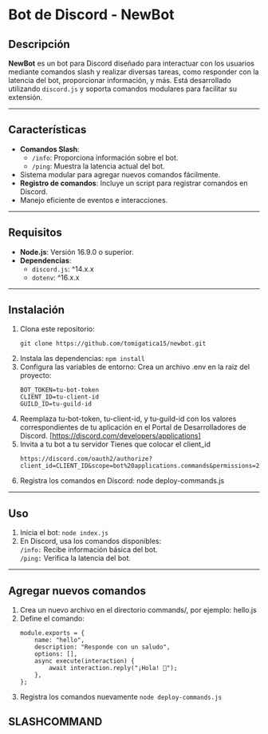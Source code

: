 # Bot de Discord - NewBot

## Descripción
**NewBot** es un bot para Discord diseñado para interactuar con los usuarios mediante comandos slash y realizar diversas tareas, como responder con la latencia del bot, proporcionar información, y más. Está desarrollado utilizando `discord.js` y soporta comandos modulares para facilitar su extensión.

---

## Características
- **Comandos Slash**:
  - `/info`: Proporciona información sobre el bot.
  - `/ping`: Muestra la latencia actual del bot.
- Sistema modular para agregar nuevos comandos fácilmente.
- **Registro de comandos**: Incluye un script para registrar comandos en Discord.
- Manejo eficiente de eventos e interacciones.

---

## Requisitos
- **Node.js**: Versión 16.9.0 o superior.
- **Dependencias**:
  - `discord.js`: ^14.x.x
  - `dotenv`: ^16.x.x

---

## Instalación
1. Clona este repositorio:
   ```
   git clone https://github.com/tomigatica15/newbot.git
   ```
2. Instala las dependencias:
 ``` npm install ```
3. Configura las variables de entorno:
    Crea un archivo .env en la raiz del proyecto:
    ```
    BOT_TOKEN=tu-bot-token
    CLIENT_ID=tu-client-id
    GUILD_ID=tu-guild-id
    ```
4. Reemplaza tu-bot-token, tu-client-id, y tu-guild-id con los valores correspondientes de tu aplicación en el Portal de Desarrolladores de Discord. [https://discord.com/developers/applications]
5. Invita a tu bot a tu servidor
  Tienes que colocar el client_id
   ```
   https://discord.com/oauth2/authorize?client_id=CLIENT_ID&scope=bot%20applications.commands&permissions=274877906944
   ```
6. Registra los comandos en Discord:
    node deploy-commands.js

---
## Uso
1. Inicia el bot:
    ```node index.js```
2. En Discord, usa los comandos disponibles:
    <br>```/info:``` Recibe información básica del bot.<br>
    ```/ping:``` Verifica la latencia del bot.

---
## Agregar nuevos comandos
1. Crea un nuevo archivo en el directorio commands/, por ejemplo: hello.js
2. Define el comando:
    ```
    module.exports = {
        name: "hello",
        description: "Responde con un saludo",
        options: [],
        async execute(interaction) {
            await interaction.reply("¡Hola! 👋");
        },
    };
    ```
3. Registra los comandos nuevamente
    ```node deploy-commands.js```

##  SLASHCOMMAND
